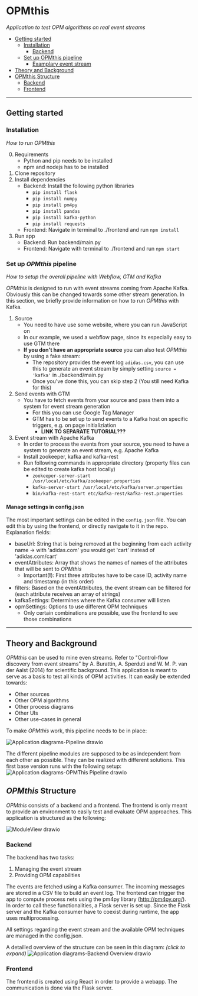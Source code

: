 # OPMthis
_Application to test OPM algorithms on real event streams_



  * [Getting started](#getting-started)
    + [Installation](#installation)
      - [Backend](#backend)
    + [Set up OPMthis pipeline](#set-up-opmthis-pipeline)
      - [Examplary event stream](#examplary-event-stream)
  * [Theory and Background](#theory-and-background)
  * [OPMthis Structure](#opmthis-structure)
    + [Backend](#backend-1)
    + [Frontend](#frontend)

---

## Getting started

### Installation
_How to run OPMthis_

0) Requirements
    - Python and pip needs to be installed
    - npm and nodejs has to be installed 
1) Clone repository
2) Install dependencies
    - Backend: Install the following python libraries
        - ```pip install flask```
        - ```pip install numpy```
        - ```pip install pm4py```
        - ```pip install pandas```
        - ```pip install kafka-python```
        - ```pip install requests```
    - Frontend: Navigate in terminal to ./frontend and run ```npm install```
3) Run app
    - Backend: Run backend/main.py
    - Frontend: Navigate with terminal to ./frontend and run ```npm start```

### Set up _OPMthis_ pipeline
_How to setup the overall pipeline with Webflow, GTM and Kafka_

_OPMthis_ is designed to run with event streams coming from Apache Kafka. Obviously this can be changed towards some other stream generation. In this section, we briefly provide information on how to run _OPMthis_ with Kafka.

1) Source
    - You need to have use some website, where you can run JavaScript on
    - In our example, we used a webflow page, since its especially easy to use GTM there
    - **If you don't have an appropriate source** you can also test _OPMthis_ by using a fake stream:
        - The repository provides the event log ```adidas.csv```, you can use this to generate an event stream by simply setting ```source = 'kafka'``` in ./backend/main.py
        - Once you've done this, you can skip step 2 (You still need Kafka for this)
2) Send events with GTM
    - You have to fetch events from your source and pass them into a system for event stream generation
        - For this you can use Google Tag Manager
        - GTM has to be set up to send events to a Kafka host on specific triggers, e.g. on page initializiation
            - **LINK TO SEPARATE TUTORIAL???**
3) Event stream with Apache Kafka
    - In order to process the events from your source, you need to have a system to generate an event stream, e.g. Apache Kafka
    - Install zookeeper, kafka and kafka-rest
    - Run following commands in appropriate directory (property files can be edited to create kafka host locally)
        - ```zookeeper-server-start /usr/local/etc/kafka/zookeeper.properties```
        - ```kafka-server-start /usr/local/etc/kafka/server.properties```
        - ```bin/kafka-rest-start etc/kafka-rest/kafka-rest.properties```

#### Manage settings in config.json

The most important settings can be edited in the ```config.json``` file. You can edit this by using the frontend, or directly navigate to it in the repo.
Explanation fields:
- baseUrl: String that is being removed at the beginning from each activity name -> with 'adidas.com' you would get 'cart' instead of 'adidas.com/cart' 
- eventAttributes: Array that shows the names of names of the attributes that will be sent to _OPMthis_
    - Important(**!**): First three attributes have to be case ID, activity name and timestamp (in this order)
- filters: Based on the eventAttributes, the event stream can be filtered for (each attribute receives an array of strings)
- kafkaSettings: Determines where the Kafka consumer will listen
- opmSettings: Options to use different OPM techniques
    - Only certain combinations are possible, use the frontend to see those combinations

---

## Theory and Background
_OPMthis_ can be used to mine even streams. Refer to "Control-flow discovery from event streams" by A. Burattin, A. Sperduti and W. M. P. van der Aalst (2014) for scientific background.
This application is meant to serve as a basis to test all kinds of OPM activities.
It can easily be extended towards:
- Other sources
- Other OPM algorithms
- Other process diagrams
- Other UIs
- Other use-cases in general

To make _OPMthis_ work, this pipeline needs to be in place:

![Application diagrams-Pipeline drawio](https://user-images.githubusercontent.com/46896615/162034156-b9a3559e-bb90-4c29-9504-22e8320ffbd6.png)

The different pipeline modules are supposed to be as independent from each other as possible. They can be realized with different solutions. This first base version runs with the following setup:
![Application diagrams-OPMThis Pipeline drawio](https://user-images.githubusercontent.com/46896615/162033661-effa5432-e9ca-4960-a873-4cdfbf17cf02.png)


## _OPMthis_ Structure
_OPMthis_ consists of a backend and a frontend. The frontend is only meant to provide an environment to easily test and evaluate OPM approaches. 
This application is structured as the following:

![ModuleView drawio](https://user-images.githubusercontent.com/46896615/161813919-cefa9fed-a7a1-4796-900d-511ce8121a35.png)




### Backend
The backend has two tasks: 
1) Managing the event stream 
2) Providing OPM capabilities

The events are fetched using a Kafka consumer. The incoming messages are stored in a CSV file to build an event log.
The frontend can trigger the app to compute process nets using the pm4py library (http://pm4py.org/). In order to call these functionalities, a Flask server is set up.
Since the Flask server and the Kafka consumer have to coexist during runtime, the app uses multiprocessing.

All settings regarding the event stream and the available OPM techniques are managed in the config.json.

A detailled overview of the structure can be seen in this diagram: _(click to expand)_
![Application diagrams-Backend Overview drawio](https://user-images.githubusercontent.com/46896615/162574285-c6af8c71-f55d-4582-b749-04795fbab1b7.png)

### Frontend

The frontend is created using React in order to provide a webapp. The communication is done via the Flask server. 



